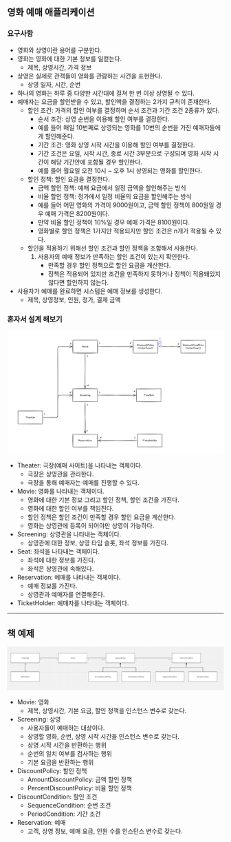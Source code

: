 ## 영화 예매 애플리케이션

### 요구사항
* 영화와 상영이란 용어를 구분한다.
* 영화는 영화에 대한 기본 정보를 일컫는다.
  * 제목, 상영시간, 가격 정보
* 상영은 실제로 관객들이 영화를 관람하는 사건을 표현한다.
  * 상영 일자, 시간, 순번
* 하나의 영화는 하루 중 다양한 시간대에 걸쳐 한 번 이상 상영될 수 있다.
* 예매자는 요금을 할인받을 수 있고, 할인액을 결정하는 2가지 규칙이 존재한다.
  * 할인 조건: 가격의 할인 여부를 결정하며 순서 조건과 기간 조건 2종류가 있다.
    * 순서 조건: 상영 순번을 이용해 할인 여부를 결정한다.
    * 예를 들어 매일 10번째로 상영되는 영화를 10번의 순번을 가진 예매자들에게 할인해준다.
    * 기간 조건: 영화 상영 시작 시간을 이용해 할인 여부를 결정한다.
    * 기간 조건은 요일, 시작 시간, 종료 시간 3부분으로 구성되며 영화 시작 시간이 해당 기간안에 포함될 경우 할인한다.
    * 예를 들어 월요일 오전 10시 ~ 오후 1시 상영되는 영화를 할인한다.
  * 할인 정책: 할인 요금을 결정한다.
    * 금액 할인 정책: 예매 요금에서 일정 금액을 할인해주는 방식
    * 비율 할인 정책: 정가에서 일정 비율의 요금을 할인해주는 방식
    * 예를 들어 어떤 영화의 가격이 9000원이고, 금액 할인 정책이 800원일 경우 예매 가격은 8200원이다.
    * 만약 비율 할인 정책이 10%일 경우 예매 가격은 8100원이다.
    * 영화별로 할인 정책은 1가지만 적용되지만 할인 조건은 n개가 적용될 수 있다.
  * 할인을 적용하기 위해선 할인 조건과 할인 정책을 조합해서 사용한다.
    1. 사용자의 예매 정보가 만족하는 할인 조건이 있는지 확인한다.
        * 만족할 경우 할인 정책으로 할인 요금을 계산한다.
        * 정책은 적용되어 있지만 조건을 만족하지 못하거나 정책이 적용돼있지 않다면 할인하지 않는다.
* 사용자가 예매를 완료하면 시스템은 예매 정보를 생성한다.
  * 제목, 상영정보, 인원, 정가, 결제 금액

### 혼자서 설계 해보기

![관계도3.png](src/img/%EA%B4%80%EA%B3%84%EB%8F%843.png)

* Theater: 극장(예매 사이트)을 나타내는 객체이다.
  * 극장은 상영관을 관리한다.
  * 극장을 통해 예매자는 예매를 진행할 수 있다.
* Movie: 영화를 나타내는 객체이다.
  * 영화에 대한 기본 정보 그리고 할인 정책, 할인 조건을 가진다.
  * 영화에 대한 할인 여부를 책임진다.
  * 할인 정책은 할인 조건이 만족할 경우 할인 요금을 계산한다.
  * 영화는 상영관에 등록이 되어야만 상영이 가능하다.
* Screening: 상영관을 나타내는 객체이다.
  * 상영관에 대한 정보, 상영 타임 슬롯, 좌석 정보를 가진다.
* Seat: 좌석을 나타내는 객체이다.
  * 좌석에 대한 정보를 가진다.
  * 좌석은 상영관에 속해있다.
* Reservation: 예매를 나타내는 객체이다.
  * 예매 정보를 가진다.
  * 상영관과 예매자를 연결해준다.
* TicketHolder: 예매자를 나타내는 객체이다.

---

## 책 예제
![order_practice1.png](../image/order_practice1.png)

* Movie: 영화
  * 제목, 상영시간, 기본 요금, 할인 정책을 인스턴스 변수로 갖는다.
* Screening: 상영
  * 사용자들이 예매하는 대상이다.
  * 상영할 영화, 순번, 상영 시작 시간을 인스턴스 변수로 갖는다.
  * 상영 시작 시간을 반환하는 행위
  * 순번의 일치 여부를 검사하는 행위
  * 기본 요금을 반환하는 행위
* DiscountPolicy: 할인 정책
  * AmountDiscountPolicy: 금액 할인 정책
  * PercentDiscountPolicy: 비율 할인 정책
* DiscountCondition: 할인 조건
  * SequenceCondition: 순번 조건
  * PeriodCondition: 기간 조건
* Reservation: 예매
  * 고객, 상영 정보, 예매 요금, 인원 수를 인스턴스 변수로 갖는다.